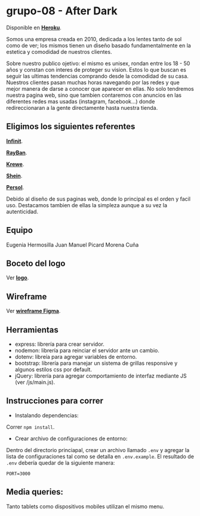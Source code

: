 # grupo-08 - After Dark

Disponible en **[Heroku](https://after-dark-sunglasses.herokuapp.com/)**.

Somos una empresa creada en 2010, dedicada a los lentes tanto de sol como de ver; los mismos tienen un diseño basado fundamentalmente en la estetica y comodidad de nuestros clientes.

Sobre nuestro publico ojetivo: el mismo es unisex, rondan entre los 18 - 50 años y constan con interes de proteger su vision. Estos lo que buscan es seguir las ultimas tendencias comprando desde la comodidad de su casa.
Nuestros clientes pasan muchas horas navegando por las redes y que mejor manera de darse a conocer que aparecer en ellas. No solo tendremos nuestra pagina web, sino que tambien contaremos con anuncios en las diferentes redes mas usadas (instagram, facebook...) donde redireccionaran a la gente directamente hasta nuestra tienda.

## Eligimos los siguientes referentes

**[Infinit](https://www.infinit.la/?gclid=Cj0KCQiA3NX_BRDQARIsALA3fIKF_V4hqpZRllbipdaKbbHq1y4d1g9nOYzDXq9VuVsSTaOBfzme_CsaAvsjEALw_wcB)**.

**[RayBan](https://www.ray-ban.com/argentina)**.

**[Krewe](https://www.krewe.com/collections/sun)**.

**[Shein](https://m.shein.com/us/Plain-Frame-Flat-Lens-Sunglasses-p-665644-cat-1770.html)**.

**[Persol](https://www.persol.com/spain)**.

Debido al diseño de sus paginas web, donde lo principal es el orden y facil uso. Destacamos tambien de ellas la simpleza aunque a su vez la autenticidad.

## Equipo

Eugenia Hermosilla
Juan Manuel Picard
Morena Cuña

## Boceto del logo

Ver **[logo](https://www.canva.com/design/DAESfIk8WSA/share/preview?token=-Qj10gFewbuZyftvROiOrA&role=EDITOR&utm_content=DAESfIk8WSA&utm_campaign=designshare&utm_medium=link&utm_source=sharebutton)**.

## Wireframe

Ver **[wireframe Figma](https://www.figma.com/file/E1awAS9eBRuY0geaVERU90/HOME?node-id=0%3A1)**.

## Herramientas

- express: librería para crear servidor.
- nodemon: librería para reinciar el servidor ante un cambio.
- dotenv: libreía para agregar variables de entorno.
- bootstrap: librería para manejar un sistema de grillas responsive y algunos estilos css por default.
- jQuery: librería para agregar comportamiento de interfaz mediante JS (ver /js/main.js).

## Instrucciones para correr

- Instalando dependencias:

Correr `npm install`.

- Crear archivo de configuraciones de entorno:

Dentro del directorio princiapal, crear un archivo llamado `.env` y agregar la lista de configuraciones tal como se detalla en `.env.example`. El resultado de `.env` debería quedar de la siguiente manera:

```
PORT=3000
```

## Media queries:

Tanto tablets como dispositivos mobiles utilizan el mismo menu.
